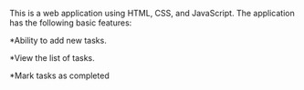 This is a web application using HTML, CSS, and JavaScript. The application has the following basic features:

*Ability to add new tasks.

*View the list of tasks.

*Mark tasks as completed

